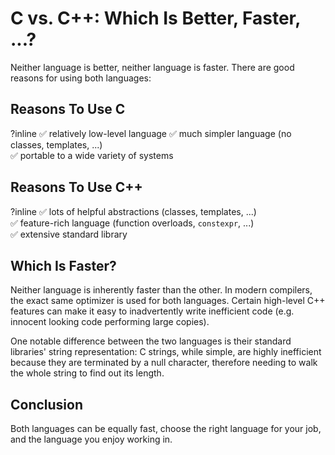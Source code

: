 # C vs. C++: Which Is Better, Faster, ...?

Neither language is better, neither language is faster.
There are good reasons for using both languages:

## Reasons To Use C
?inline
✅ relatively low-level language
✅ much simpler language (no classes, templates, ...)  
✅ portable to a wide variety of systems

## Reasons To Use C++
?inline
✅ lots of helpful abstractions (classes, templates, ...)  
✅ feature-rich language (function overloads, `constexpr`, ...)  
✅ extensive standard library

## Which Is Faster?
Neither language is inherently faster than the other.
In modern compilers, the exact same optimizer is used for both languages.
Certain high-level C++ features can make it easy to inadvertently write inefficient code (e.g.
innocent looking code performing large copies).

One notable difference between the two languages is their standard libraries' string representation:
C strings, while simple, are highly inefficient because they are terminated by a null character, therefore needing 
to walk the whole string to find out its length.

## Conclusion
Both languages can be equally fast, choose the right language for your job, and the language you
enjoy working in.
